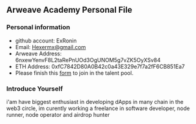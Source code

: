 ## Arweave Academy Personal File

### Personal information

- github account: ExRonin
- Email: Hexermx@gmail.com
- Arweave Address: 6nxewYenvF8L2taRePnUOd3OgUNOM5g7vZK5OyXSv84
- ETH Address: 0xfC7842D80A0B42c0a43E329e7f7a2fF6CB851Ea7
- Please finish this [form](https://docs.google.com/forms/d/e/1FAIpQLSfWA5fIIcBgmRppm3jNz5vmf9Mai_QMVil-2pO4r7YKn_Zhtw/viewform?usp=sf_link) to join in the talent pool.

### Introduce Yourself
 i'am have biggest enthusiast in developing dApps in many chain in the web3 circle, im curently working a freelance in software developer, node runner, node operator and airdrop hunter